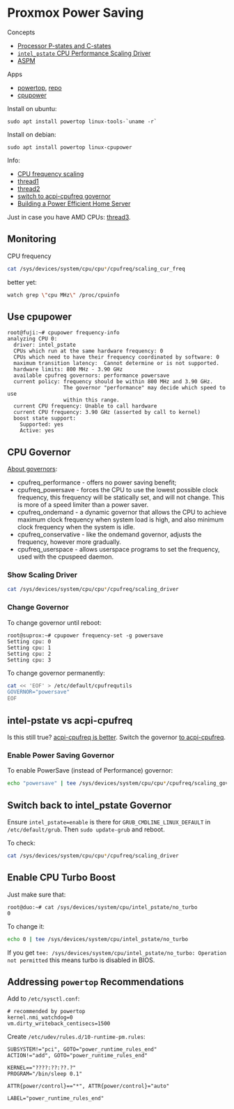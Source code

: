 # Proxmox Power Saving

Concepts

* [Processor P-states and C-states](https://www.thomas-krenn.com/en/wiki/Processor_P-states_and_C-states)
* [`intel_pstate` CPU Performance Scaling Driver](https://docs.kernel.org/admin-guide/pm/intel_pstate.html)
* [ASPM](https://en.wikipedia.org/wiki/Active_State_Power_Management)

Apps

* [powertop](https://linrunner.de/tlp/faq/powertop.html),
[repo](https://github.com/fenrus75/powertop)
* [cpupower](https://hreniuc.dev/how-to-use-cpupower-cpu-governors)

Install on ubuntu:
```
sudo apt install powertop linux-tools-`uname -r`
```
Install on debian:
```
sudo apt install powertop linux-cpupower
```

Info:

* [CPU frequency
scaling](https://wiki.archlinux.org/title/CPU_frequency_scaling)
* [thread1](https://forum.proxmox.com/threads/fix-always-high-cpu-frequency-in-proxmox-host.84270/)
* [thread2](https://forum.proxmox.com/threads/cpu-power-throttle-back-to-save-energy.27510/)
* [switch to acpi-cpufreq
governor](https://silvae86.github.io/2020/06/13/switching-to-acpi-power/)
* [Building a Power Efficient Home Server](https://www.youtube.com/watch?v=MucGkPUMjNo)

Just in case you have AMD CPUs:
[thread3](https://forum.level1techs.com/t/gigabyte-server-activity-corner-proxmox-docker-and-config-notes/167614).

## Monitoring

CPU frequency

```sh
cat /sys/devices/system/cpu/cpu*/cpufreq/scaling_cur_freq
```

better yet:
```sh
watch grep \"cpu MHz\" /proc/cpuinfo
```

## Use cpupower

```console
root@fuji:~# cpupower frequency-info
analyzing CPU 0:
  driver: intel_pstate
  CPUs which run at the same hardware frequency: 0
  CPUs which need to have their frequency coordinated by software: 0
  maximum transition latency:  Cannot determine or is not supported.
  hardware limits: 800 MHz - 3.90 GHz
  available cpufreq governors: performance powersave
  current policy: frequency should be within 800 MHz and 3.90 GHz.
                  The governor "performance" may decide which speed to use
                  within this range.
  current CPU frequency: Unable to call hardware
  current CPU frequency: 3.90 GHz (asserted by call to kernel)
  boost state support:
    Supported: yes
    Active: yes
```

## CPU Governor

[About
governors](https://access.redhat.com/documentation/en-us/red_hat_enterprise_linux/6/html/power_management_guide/cpufreq_governors):

* cpufreq_performance - offers no power saving benefit;
* cpufreq_powersave - forces the CPU to use the lowest possible clock frequency,
this frequency will be statically set, and will not change. This is more of a
speed limiter than a power saver.
* cpufreq_ondemand - a dynamic governor that allows the CPU to achieve maximum
clock frequency when system load is high, and also minimum clock frequency when
the system is idle.
* cpufreq_conservative - like the ondemand governor, adjusts the frequency,
however more gradually.
* cpufreq_userspace - allows userspace programs to set the frequency, used
with the cpuspeed daemon.

### Show Scaling Driver

```sh
cat /sys/devices/system/cpu/cpu*/cpufreq/scaling_driver
```

### Change Governor

To change governor until reboot:

```console
root@suprox:~# cpupower frequency-set -g powersave
Setting cpu: 0
Setting cpu: 1
Setting cpu: 2
Setting cpu: 3
```

To change governor permanently:

```sh
cat << 'EOF' > /etc/default/cpufrequtils
GOVERNOR="powersave"
EOF
```

## intel-pstate vs acpi-cpufreq

Is this still true? [acpi-cpufreq is
better](https://www.phoronix.com/scan.php?page=article&item=intel_pstate_linux315&num=10).
Switch the governor [to
acpi-cpufreq](https://silvae86.github.io/2020/06/13/switching-to-acpi-power/).

### Enable Power Saving Governor

To enable PowerSave (instead of Performance) governor:

```sh
echo "powersave" | tee /sys/devices/system/cpu/cpu*/cpufreq/scaling_governor
```

## Switch back to intel_pstate Governor

Ensure `intel_pstate=enable` is there for `GRUB_CMDLINE_LINUX_DEFAULT`
in `/etc/default/grub`.  Then `sudo update-grub` and reboot.

To check:

```sh
cat /sys/devices/system/cpu/cpu*/cpufreq/scaling_driver
```

## Enable CPU Turbo Boost

Just make sure that:

```console
root@duo:~# cat /sys/devices/system/cpu/intel_pstate/no_turbo
0
```
To change it:
```sh
echo 0 | tee /sys/devices/system/cpu/intel_pstate/no_turbo
```

If you get
`tee: /sys/devices/system/cpu/intel_pstate/no_turbo: Operation not permitted`
this means turbo is disabled in BIOS.

## Addressing `powertop` Recommendations

Add to `/etc/sysctl.conf`:

```
# recommended by powertop
kernel.nmi_watchdog=0
vm.dirty_writeback_centisecs=1500
```

Create `/etc/udev/rules.d/10-runtime-pm.rules`:

```
SUBSYSTEM!="pci", GOTO="power_runtime_rules_end"
ACTION!="add", GOTO="power_runtime_rules_end"

KERNEL=="????:??:??.?"
PROGRAM="/bin/sleep 0.1"

ATTR{power/control}=="*", ATTR{power/control}="auto"

LABEL="power_runtime_rules_end"
```
